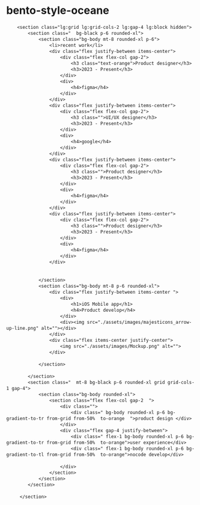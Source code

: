 # bento-style-oceane
        <section class="lg:grid lg:grid-cols-2 lg:gap-4 lg:block hidden">
            <section class="  bg-black p-6 rounded-xl">
                <section class="bg-body mt-8 rounded-xl p-6">
                    <li>recent work</li>
                    <div class="flex justify-between items-center">
                        <div class="flex flex-col gap-2">
                            <h3 class="text-orange">Product designer</h3>
                            <h3>2023 - Present</h3>
                        </div>
                        <div>
                            <h4>figma</h4>
                        </div>
                    </div>
                    <div class="flex justify-between items-center">
                        <div class="flex flex-col gap-2">
                            <h3 class="">UI/UX designer</h3>
                            <h3>2023 - Present</h3>
                        </div>
                        <div>
                            <h4>google</h4>
                        </div>
                    </div>
                    <div class="flex justify-between items-center">
                        <div class="flex flex-col gap-2">
                            <h3 class="">Product designer</h3>
                            <h3>2023 - Present</h3>
                        </div>
                        <div>
                            <h4>figma</h4>
                        </div>
                    </div>
                    <div class="flex justify-between items-center">
                        <div class="flex flex-col gap-2">
                            <h3 class="">Product designer</h3>
                            <h3>2023 - Present</h3>
                        </div>
                        <div>
                            <h4>figma</h4>
                        </div>
                    </div>


                </section>
                <section class="bg-body mt-8 p-6 rounded-xl">
                    <div class="flex justify-between items-center ">
                        <div>
                            <h1>iOS Mobile app</h1>
                            <h4>Product develop</h4>
                        </div>    
                        <div><img src="./assets/images/majesticons_arrow-up-line.png" alt=""></div>
                    </div>
                    <div class="flex items-center justify-center">
                        <img src="./assets/images/Mockup.png" alt="">
                    </div>

                </section>

            </section>
            <section class="  mt-8 bg-black p-6 rounded-xl grid grid-cols-1 gap-4">
                <section class="bg-body rounded-xl">
                    <section class="flex flex-col gap-2  ">
                        <div class="">
                            <div class=" bg-body rounded-xl p-6 bg-gradient-to-tr from-grid from-50%  to-orange  ">product design </div>   
                        </div>
                        <div class="flex gap-4 justify-between">
                            <div class=" flex-1 bg-body rounded-xl p-6 bg-gradient-to-tr from-grid from-50%  to-orange">user experience</div>
                            <div class=" flex-1 bg-body rounded-xl p-6 bg-gradient-to-tl from-grid from-50%  to-orange">nocode develop</div>
                
                        </div>
                    </section>
                </section>
            </section>

         </section>
